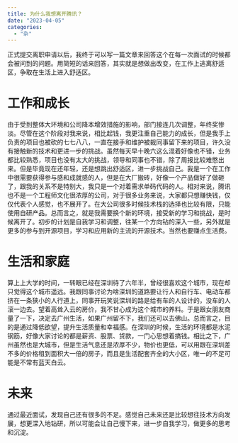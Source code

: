 ```yaml
---
title: 为什么我想离开腾讯？
date: "2023-04-05"
categories:
  - "杂"
---
```


正式提交离职申请以后，我终于可以写一篇文章来回答这个在每一次面试的时候都会被问到的问题。用简短的话来回答，其实就是想做出改变，在工作上逃离舒适区，争取在生活上进入舒适区。

# 工作和成长
由于受到整体大环境和公司降本增效措施的影响，部门接连几次调整，年终奖惨淡。尽管在这个阶段对我来说，相比起钱，我更注重自己能力的成长，但是我手上负责的项目也被砍的七七八八，一直在接手和维护被裁同事留下来的项目，许久没有接触新的技术和更进一步的挑战。虽然每天早十晚六这么混着好像也不错，业务都比较熟悉，项目也没有太大的挑战，领导和同事也不错，除了周报比较难憋出来。但是毕竟现在还年轻，还是想跳出舒适区，进一步挑战自己。我是一个在工作中很需要获得参与感和成就感的人，但是在大厂搬砖，好像一个产品做好了做砸了，跟我的关系不是特别大，我只是一个对着需求单码代码的人。相对来说，腾讯也不是一个工程师文化很浓厚的公司，对于很多业务来说，大家都只想赚快钱，仅仅代表个人感觉，也不展开了。在大公司很多时候技术栈的选择也比较有限，只能使用自研产品。总而言之，就是我需要换个新的环境，接受新的学习和挑战，是时候离开了。初步的计划是自我学习和调整，往某一个方向钻的深入一些，另外就是更多的参与到开源项目，学习和应用新的主流的开源技术。当然也要赚点生活费。

# 生活和家庭
算上上大学的时间，一转眼已经在深圳待了六年半，曾经很喜欢这个城市，现在却只觉得这个城市遥远。我跟同事讨论为啥深圳的道路要让行人和自行车、电动车都挤在一条狭小的人行道上，同事开玩笑说深圳的路是给有车的人设计的，没车的人滚一边去。望着高耸入云的房价，我不甘心成为这个城市的养料。于是跟女朋友商量了一下，决定去广州生活，如果广州留不下，我们还可以去佛山。总而言之，目的是通过降低欲望，提升生活质量和幸福感。在深圳的时候，生活的环境都是水泥钢筋，好像大家讨论的都是薪资、股票、贷款，一门心思想着搞钱。相比之下，广州虽然也是大城市，但是生活气息还是浓厚不少，物价也更低，可以用跟在深圳差不多的价格租到面积大一倍的房子，而且是生活配套齐全的大小区，唯一的不足可能是不常有蓝天白云。

# 未来
通过最近面试，发现自己还有很多的不足。感觉自己未来还是比较想往技术方向发展，想更深入地钻研，所以可能会让自己慢下来，进一步自我学习，做更多的思考和沉淀。
